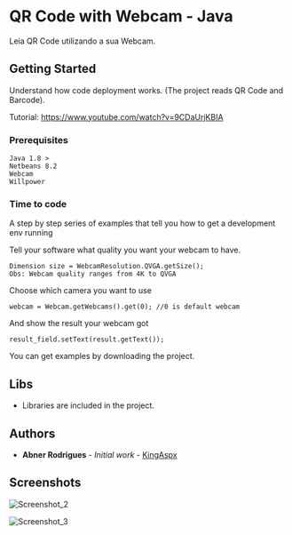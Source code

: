 # QR Code with Webcam - Java

Leia QR Code utilizando a sua Webcam.

## Getting Started

Understand how code deployment works. (The project reads QR Code and Barcode).

Tutorial: https://www.youtube.com/watch?v=9CDaUrjKBIA

### Prerequisites

```
Java 1.8 >
Netbeans 8.2
Webcam
Willpower
```

### Time to code

A step by step series of examples that tell you how to get a development env running

Tell your software what quality you want your webcam to have.

```
Dimension size = WebcamResolution.QVGA.getSize();
Obs: Webcam quality ranges from 4K to QVGA
```

Choose which camera you want to use

```
webcam = Webcam.getWebcams().get(0); //0 is default webcam
```

And show the result your webcam got

```
result_field.setText(result.getText());
```

You can get examples by downloading the project.

## Libs

* Libraries are included in the project.

## Authors

* **Abner Rodrigues** - *Initial work* - [KingAspx](https://github.com/kingaspx)

## Screenshots

![Screenshot_2](https://user-images.githubusercontent.com/40338524/58518645-526d3400-8186-11e9-829d-8870dc1bfd02.png)

![Screenshot_3](https://user-images.githubusercontent.com/40338524/58518669-6add4e80-8186-11e9-8e14-9098db85c588.png)
